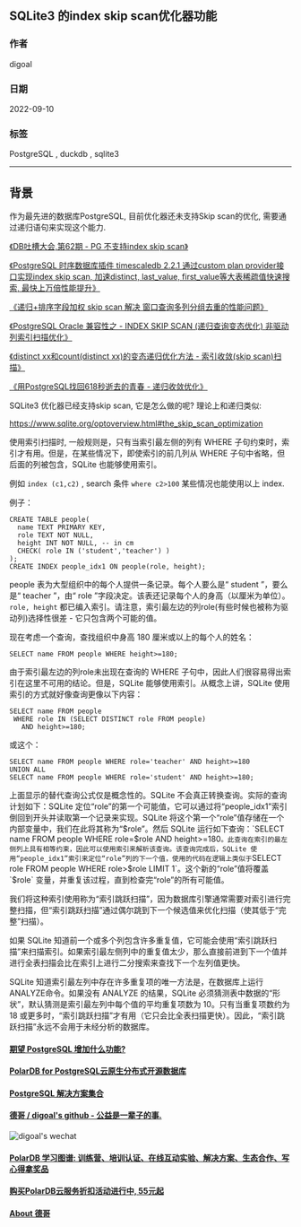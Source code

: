 ## SQLite3 的index skip scan优化器功能      
                                        
### 作者                                        
digoal                           
                                        
### 日期                                        
2022-09-10                                        
                                        
### 标签                                        
PostgreSQL , duckdb , sqlite3          
                            
----                                        
                                        
## 背景      
作为最先进的数据库PostgreSQL, 目前优化器还未支持Skip scan的优化, 需要通过递归语句来实现这个能力.  
  
[《DB吐槽大会,第62期 - PG 不支持index skip scan》](../202109/20210929_07.md)    
  
[《PostgreSQL 时序数据库插件 timescaledb 2.2.1 通过custom plan provider接口实现index skip scan, 加速distinct, last_value, first_value等大表稀疏值快速搜索, 最快上万倍性能提升》](../202105/20210514_01.md)    
  
[《递归+排序字段加权 skip scan 解决 窗口查询多列分组去重的性能问题》](../202006/20200615_01.md)    
  
[《PostgreSQL Oracle 兼容性之 - INDEX SKIP SCAN (递归查询变态优化) 非驱动列索引扫描优化》](../201803/20180323_03.md)    
  
[《distinct xx和count(distinct xx)的变态递归优化方法 - 索引收敛(skip scan)扫描》](../201611/20161128_02.md)    
  
[《用PostgreSQL找回618秒逝去的青春 - 递归收敛优化》](../201612/20161201_01.md)    
  
SQLite3 优化器已经支持skip scan, 它是怎么做的呢? 理论上和递归类似:    
  
https://www.sqlite.org/optoverview.html#the_skip_scan_optimization  
  
使用索引扫描时, 一般规则是，只有当索引最左侧的列有 WHERE 子句约束时，索引才有用。但是，在某些情况下，即使索引的前几列从 WHERE 子句中省略，但后面的列被包含，SQLite 也能够使用索引。  
  
例如 `index (c1,c2)` , search 条件 `where c2>100` 某些情况也能使用以上 index.  
  
例子：  
```  
CREATE TABLE people(  
  name TEXT PRIMARY KEY,  
  role TEXT NOT NULL,  
  height INT NOT NULL, -- in cm  
  CHECK( role IN ('student','teacher') )  
);  
CREATE INDEX people_idx1 ON people(role, height);  
```  
  
people 表为大型组织中的每个人提供一条记录。每个人要么是“ student ”，要么是“ teacher ”，由“ role ”字段决定。该表还记录每个人的身高（以厘米为单位）。`role, height` 都已编入索引。请注意，索引最左边的列role(有些时候也被称为驱动列)选择性很差 - 它只包含两个可能的值。  
  
现在考虑一个查询，查找组织中身高 180 厘米或以上的每个人的姓名：  
```  
SELECT name FROM people WHERE height>=180;  
```  
  
由于索引最左边的列role未出现在查询的 WHERE 子句中，因此人们很容易得出索引在这里不可用的结论。但是，SQLite 能够使用索引。从概念上讲，SQLite 使用索引的方式就好像查询更像以下内容：  
```  
SELECT name FROM people  
 WHERE role IN (SELECT DISTINCT role FROM people)  
   AND height>=180;  
```  
  
或这个：  
```  
SELECT name FROM people WHERE role='teacher' AND height>=180  
UNION ALL  
SELECT name FROM people WHERE role='student' AND height>=180;  
```  
  
上面显示的替代查询公式仅是概念性的。SQLite 不会真正转换查询。实际的查询计划如下：SQLite 定位“role”的第一个可能值，它可以通过将“people_idx1”索引倒回到开头并读取第一个记录来实现。SQLite 将这个第一个“role”值存储在一个内部变量中，我们在此将其称为“$role”。然后 SQLite 运行如下查询：`SELECT name FROM people WHERE role=$role AND height>=180`。此查询在索引的最左侧列上具有相等约束，因此可以使用索引来解析该查询。该查询完成后，SQLite 使用“people_idx1”索引来定位“role”列的下一个值，使用的代码在逻辑上类似于`SELECT role FROM people WHERE role>$role LIMIT 1`。这个新的“role”值将覆盖 `$role` 变量，并重复该过程，直到检查完“role”的所有可能值。  
  
我们将这种索引使用称为“索引跳跃扫描”，因为数据库引擎通常需要对索引进行完整扫描，但“索引跳跃扫描”通过偶尔跳到下一个候选值来优化扫描（使其低于“完整”扫描）。  
  
如果 SQLite 知道前一个或多个列包含许多重复值，它可能会使用“索引跳跃扫描”来扫描索引。如果索引最左侧列中的重复值太少，那么直接前进到下一个值并进行全表扫描会比在索引上进行二分搜索来查找下一个左列值更快。  
  
SQLite 知道索引最左列中存在许多重复项的唯一方法是，在数据库上运行ANALYZE命令。如果没有 ANALYZE 的结果，SQLite 必须猜测表中数据的“形状”，默认猜测是索引最左列中每个值的平均重复项数为 10。只有当重复项数约为 18 或更多时，“索引跳跃扫描”才有用（它只会比全表扫描更快）。因此，“索引跳跃扫描”永远不会用于未经分析的数据库。  
  
  
  
#### [期望 PostgreSQL 增加什么功能?](https://github.com/digoal/blog/issues/76 "269ac3d1c492e938c0191101c7238216")
  
  
#### [PolarDB for PostgreSQL云原生分布式开源数据库](https://github.com/ApsaraDB/PolarDB-for-PostgreSQL "57258f76c37864c6e6d23383d05714ea")
  
  
#### [PostgreSQL 解决方案集合](https://yq.aliyun.com/topic/118 "40cff096e9ed7122c512b35d8561d9c8")
  
  
#### [德哥 / digoal's github - 公益是一辈子的事.](https://github.com/digoal/blog/blob/master/README.md "22709685feb7cab07d30f30387f0a9ae")
  
  
![digoal's wechat](../pic/digoal_weixin.jpg "f7ad92eeba24523fd47a6e1a0e691b59")
  
  
#### [PolarDB 学习图谱: 训练营、培训认证、在线互动实验、解决方案、生态合作、写心得拿奖品](https://www.aliyun.com/database/openpolardb/activity "8642f60e04ed0c814bf9cb9677976bd4")
  
  
#### [购买PolarDB云服务折扣活动进行中, 55元起](https://www.aliyun.com/activity/new/polardb-yunparter?userCode=bsb3t4al "e0495c413bedacabb75ff1e880be465a")
  
  
#### [About 德哥](https://github.com/digoal/blog/blob/master/me/readme.md "a37735981e7704886ffd590565582dd0")
  
